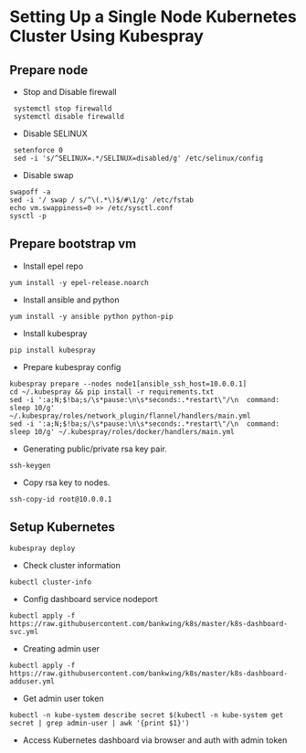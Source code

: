 # Setting Up a Single Node Kubernetes Cluster Using Kubespray

## Prepare node

* Stop and Disable firewall
```
 systemctl stop firewalld
 systemctl disable firewalld
 ```

* Disable SELINUX
```
 setenforce 0
 sed -i 's/^SELINUX=.*/SELINUX=disabled/g' /etc/selinux/config
 ```

* Disable swap
```
swapoff -a
sed -i '/ swap / s/^\(.*\)$/#\1/g' /etc/fstab
echo vm.swappiness=0 >> /etc/sysctl.conf
sysctl -p
```

## Prepare bootstrap vm
* Install epel repo
```
yum install -y epel-release.noarch
```
 
* Install ansible and python
```
yum install -y ansible python python-pip
```

* Install kubespray
```
pip install kubespray
```

* Prepare kubespray config
```
kubespray prepare --nodes node1[ansible_ssh_host=10.0.0.1]
cd ~/.kubespray && pip install -r requirements.txt 
sed -i ':a;N;$!ba;s/\s*pause:\n\s*seconds:.*restart\"/\n  command: sleep 10/g' ~/.kubespray/roles/network_plugin/flannel/handlers/main.yml
sed -i ':a;N;$!ba;s/\s*pause:\n\s*seconds:.*restart\"/\n  command: sleep 10/g' ~/.kubespray/roles/docker/handlers/main.yml

```
* Generating public/private rsa key pair. 
```
ssh-keygen
```
* Copy rsa key to nodes. 
```
ssh-copy-id root@10.0.0.1 
```
 
 ## Setup Kubernetes
```
kubespray deploy 
```

* Check cluster information
```
kubectl cluster-info
```
* Config dashboard service nodeport
```
kubectl apply -f https://raw.githubusercontent.com/bankwing/k8s/master/k8s-dashboard-svc.yml 
```

* Creating admin user
```
kubectl apply -f https://raw.githubusercontent.com/bankwing/k8s/master/k8s-dashboard-adduser.yml
```

* Get admin user token
```
kubectl -n kube-system describe secret $(kubectl -n kube-system get secret | grep admin-user | awk '{print $1}')
```

* Access Kubernetes dashboard via browser and auth with admin token
